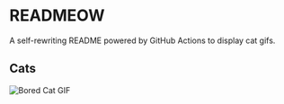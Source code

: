 # READMEOW

A self-rewriting README powered by GitHub Actions to display cat gifs.

## Cats

![Bored Cat GIF](https://media0.giphy.com/media/v1.Y2lkPTlhY2QwMmRhdDlyZ2txMWYwdngxemtyamF6ZG15OXp1bWJybWhzOXZiNWFsM2RzaCZlcD12MV9naWZzX3NlYXJjaCZjdD1n/mlvseq9yvZhba/200.gif)
